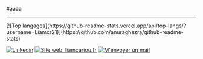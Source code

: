 #aaaa
<hr>
[![Top langages](https://github-readme-stats.vercel.app/api/top-langs/?username=Liamcr21)](https://github.com/anuraghazra/github-readme-stats)

[![Linkedin](https://img.shields.io/badge/-Linkedin-blue?style=flat-square&logo=Linkedin&logoColor=white&link=https://www.linkedin.com/in/Liamcr21/)](https://www.linkedin.com/in/Liamcr21/)
[![Site web: liamcariou.fr](https://img.shields.io/badge/-Visitez%20mon%20site%20web-5d58a2?style=flat-square&logo=Google%20Chrome&logoColor=white&link=https://www.liamcariou.fr/)](https://www.liamcariou.fr/)
[![M'envoyer un mail](https://img.shields.io/badge/-Envoyer%20un%20mail-red?style=flat-square&logo=Mail.Ru&logoColor=white&link=mailto:votre.email@domaine.com)](mailto:votre.email@domaine.com)



